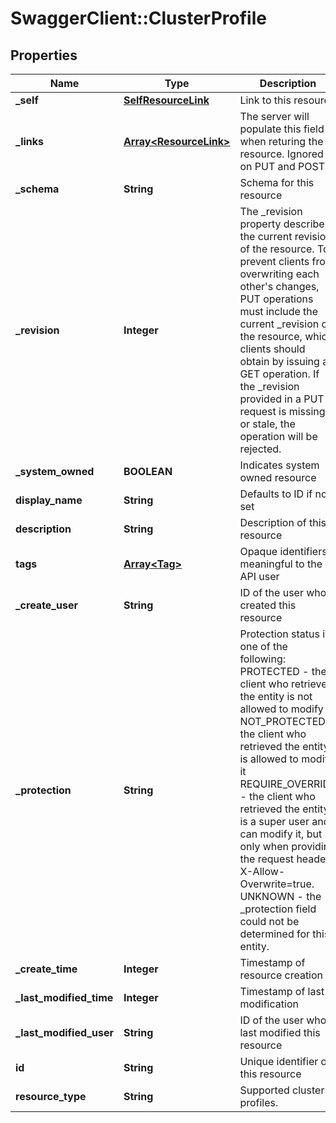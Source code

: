 # SwaggerClient::ClusterProfile

## Properties
Name | Type | Description | Notes
------------ | ------------- | ------------- | -------------
**_self** | [**SelfResourceLink**](SelfResourceLink.md) | Link to this resource | [optional] 
**_links** | [**Array&lt;ResourceLink&gt;**](ResourceLink.md) | The server will populate this field when returing the resource. Ignored on PUT and POST. | [optional] 
**_schema** | **String** | Schema for this resource | [optional] 
**_revision** | **Integer** | The _revision property describes the current revision of the resource. To prevent clients from overwriting each other&#39;s changes, PUT operations must include the current _revision of the resource, which clients should obtain by issuing a GET operation. If the _revision provided in a PUT request is missing or stale, the operation will be rejected. | [optional] 
**_system_owned** | **BOOLEAN** | Indicates system owned resource | [optional] 
**display_name** | **String** | Defaults to ID if not set | [optional] 
**description** | **String** | Description of this resource | [optional] 
**tags** | [**Array&lt;Tag&gt;**](Tag.md) | Opaque identifiers meaningful to the API user | [optional] 
**_create_user** | **String** | ID of the user who created this resource | [optional] 
**_protection** | **String** | Protection status is one of the following: PROTECTED - the client who retrieved the entity is not allowed             to modify it. NOT_PROTECTED - the client who retrieved the entity is allowed                 to modify it REQUIRE_OVERRIDE - the client who retrieved the entity is a super                    user and can modify it, but only when providing                    the request header X-Allow-Overwrite&#x3D;true. UNKNOWN - the _protection field could not be determined for this           entity.  | [optional] 
**_create_time** | **Integer** | Timestamp of resource creation | [optional] 
**_last_modified_time** | **Integer** | Timestamp of last modification | [optional] 
**_last_modified_user** | **String** | ID of the user who last modified this resource | [optional] 
**id** | **String** | Unique identifier of this resource | [optional] 
**resource_type** | **String** | Supported cluster profiles. | 


